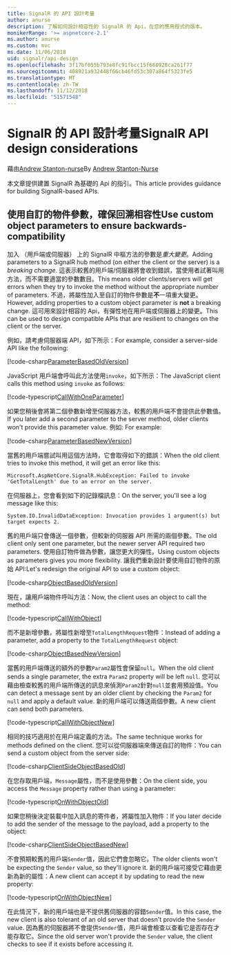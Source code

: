```yaml
---
title: SignalR 的 API 設計考量
author: anurse
description: 了解如何設計相容性的 SignalR 的 Api，在您的應用程式的版本。
monikerRange: '>= aspnetcore-2.1'
ms.author: anurse
ms.custom: mvc
ms.date: 11/06/2018
uid: signalr/api-design
ms.openlocfilehash: 3f17bf055b793e8fc91fbcc15f668928ca261f77
ms.sourcegitcommit: 408921a932448f66cb46fd53c307a864f5323fe5
ms.translationtype: MT
ms.contentlocale: zh-TW
ms.lasthandoff: 11/12/2018
ms.locfileid: "51571548"
---
```

# <a name="signalr-api-design-considerations"></a><span data-ttu-id="db492-103">SignalR 的 API 設計考量</span><span class="sxs-lookup"><span data-stu-id="db492-103">SignalR API design considerations</span></span>

<span data-ttu-id="db492-104">藉由[Andrew Stanton-nurse](https://twitter.com/anurse)</span><span class="sxs-lookup"><span data-stu-id="db492-104">By [Andrew Stanton-Nurse](https://twitter.com/anurse)</span></span>

<span data-ttu-id="db492-105">本文章提供建置 SignalR 為基礎的 Api 的指引。</span><span class="sxs-lookup"><span data-stu-id="db492-105">This article provides guidance for building SignalR-based APIs.</span></span>

## <a name="use-custom-object-parameters-to-ensure-backwards-compatibility"></a><span data-ttu-id="db492-106">使用自訂的物件參數，確保回溯相容性</span><span class="sxs-lookup"><span data-stu-id="db492-106">Use custom object parameters to ensure backwards-compatibility</span></span>

<span data-ttu-id="db492-107">加入 （用戶端或伺服器） 上的 SignalR 中樞方法的參數是*重大變更*。</span><span class="sxs-lookup"><span data-stu-id="db492-107">Adding parameters to a SignalR hub method (on either the client or the server) is a *breaking change*.</span></span> <span data-ttu-id="db492-108">這表示較舊的用戶端/伺服器將會收到錯誤，當使用者試著叫用方法，而不需要適當的參數數目。</span><span class="sxs-lookup"><span data-stu-id="db492-108">This means older clients/servers will get errors when they try to invoke the method without the appropriate number of parameters.</span></span> <span data-ttu-id="db492-109">不過，將屬性加入至自訂的物件參數是**不**一項重大變更。</span><span class="sxs-lookup"><span data-stu-id="db492-109">However, adding properties to a custom object parameter is **not** a breaking change.</span></span> <span data-ttu-id="db492-110">這可用來設計相容的 Api，有彈性地在用戶端或伺服器上的變更。</span><span class="sxs-lookup"><span data-stu-id="db492-110">This can be used to design compatible APIs that are resilient to changes on the client or the server.</span></span>

<span data-ttu-id="db492-111">例如，請考慮伺服器端 API，如下所示：</span><span class="sxs-lookup"><span data-stu-id="db492-111">For example, consider a server-side API like the following:</span></span>

[!code-csharp[ParameterBasedOldVersion](api-design/sample/Samples.cs?name=ParameterBasedOldVersion)]

<span data-ttu-id="db492-112">JavaScript 用戶端會呼叫此方法使用`invoke`，如下所示：</span><span class="sxs-lookup"><span data-stu-id="db492-112">The JavaScript client calls this method using `invoke` as follows:</span></span>

[!code-typescript[CallWithOneParameter](api-design/sample/Samples.ts?name=CallWithOneParameter)]

<span data-ttu-id="db492-113">如果您稍後會將第二個參數新增至伺服器方法，較舊的用戶端不會提供此參數值。</span><span class="sxs-lookup"><span data-stu-id="db492-113">If you later add a second parameter to the server method, older clients won't provide this parameter value.</span></span> <span data-ttu-id="db492-114">例如: </span><span class="sxs-lookup"><span data-stu-id="db492-114">For example:</span></span>

[!code-csharp[ParameterBasedNewVersion](api-design/sample/Samples.cs?name=ParameterBasedNewVersion)]

<span data-ttu-id="db492-115">當舊的用戶端嘗試叫用這個方法時，它會取得如下的錯誤：</span><span class="sxs-lookup"><span data-stu-id="db492-115">When the old client tries to invoke this method, it will get an error like this:</span></span>

```
Microsoft.AspNetCore.SignalR.HubException: Failed to invoke 'GetTotalLength' due to an error on the server.
```

<span data-ttu-id="db492-116">在伺服器上，您會看到如下的記錄檔訊息：</span><span class="sxs-lookup"><span data-stu-id="db492-116">On the server, you'll see a log message like this:</span></span>

```
System.IO.InvalidDataException: Invocation provides 1 argument(s) but target expects 2.
```

<span data-ttu-id="db492-117">舊的用戶端只會傳送一個參數，但較新的伺服器 API 所需的兩個參數。</span><span class="sxs-lookup"><span data-stu-id="db492-117">The old client only sent one parameter, but the newer server API required two parameters.</span></span> <span data-ttu-id="db492-118">使用自訂物件做為參數，讓您更大的彈性。</span><span class="sxs-lookup"><span data-stu-id="db492-118">Using custom objects as parameters gives you more flexibility.</span></span> <span data-ttu-id="db492-119">讓我們重新設計要使用自訂物件的原始 API:</span><span class="sxs-lookup"><span data-stu-id="db492-119">Let's redesign the original API to use a custom object:</span></span>

[!code-csharp[ObjectBasedOldVersion](api-design/sample/Samples.cs?name=ObjectBasedOldVersion)]

<span data-ttu-id="db492-120">現在，讓用戶端物件呼叫方法：</span><span class="sxs-lookup"><span data-stu-id="db492-120">Now, the client uses an object to call the method:</span></span>

[!code-typescript[CallWithObject](api-design/sample/Samples.ts?name=CallWithObject)]

<span data-ttu-id="db492-121">而不是新增參數，將屬性新增至`TotalLengthRequest`物件：</span><span class="sxs-lookup"><span data-stu-id="db492-121">Instead of adding a parameter, add a property to the `TotalLengthRequest` object:</span></span>

[!code-csharp[ObjectBasedNewVersion](api-design/sample/Samples.cs?name=ObjectBasedNewVersion&highlight=4,9-13)]

<span data-ttu-id="db492-122">當舊的用戶端傳送的額外的參數`Param2`屬性會保留`null`。</span><span class="sxs-lookup"><span data-stu-id="db492-122">When the old client sends a single parameter, the extra `Param2` property will be left `null`.</span></span> <span data-ttu-id="db492-123">您可以藉由檢查較舊的用戶端所傳送的訊息來偵測`Param2`針對`null`並套用預設值。</span><span class="sxs-lookup"><span data-stu-id="db492-123">You can detect a message sent by an older client by checking the `Param2` for `null` and apply a default value.</span></span> <span data-ttu-id="db492-124">新的用戶端可以傳送兩個參數。</span><span class="sxs-lookup"><span data-stu-id="db492-124">A new client can send both parameters.</span></span>

[!code-typescript[CallWithObjectNew](api-design/sample/Samples.ts?name=CallWithObjectNew)]

<span data-ttu-id="db492-125">相同的技巧適用於在用戶端定義的方法。</span><span class="sxs-lookup"><span data-stu-id="db492-125">The same technique works for methods defined on the client.</span></span> <span data-ttu-id="db492-126">您可以從伺服器端來傳送自訂的物件：</span><span class="sxs-lookup"><span data-stu-id="db492-126">You can send a custom object from the server side:</span></span>

[!code-csharp[ClientSideObjectBasedOld](api-design/sample/Samples.cs?name=ClientSideObjectBasedOld)]

<span data-ttu-id="db492-127">在您存取用戶端，`Message`屬性，而不是使用參數：</span><span class="sxs-lookup"><span data-stu-id="db492-127">On the client side, you access the `Message` property rather than using a parameter:</span></span>

[!code-typescript[OnWithObjectOld](api-design/sample/Samples.ts?name=OnWithObjectOld)]

<span data-ttu-id="db492-128">如果您稍後決定裝載中加入訊息的寄件者，將屬性加入物件：</span><span class="sxs-lookup"><span data-stu-id="db492-128">If you later decide to add the sender of the message to the payload, add a property to the object:</span></span>

[!code-csharp[ClientSideObjectBasedNew](api-design/sample/Samples.cs?name=ClientSideObjectBasedNew&highlight=5)]

<span data-ttu-id="db492-129">不會預期較舊的用戶端`Sender`值，因此它們會忽略它。</span><span class="sxs-lookup"><span data-stu-id="db492-129">The older clients won't be expecting the `Sender` value, so they'll ignore it.</span></span> <span data-ttu-id="db492-130">新的用戶端可接受它藉由更新為新的屬性：</span><span class="sxs-lookup"><span data-stu-id="db492-130">A new client can accept it by updating to read the new property:</span></span>

[!code-typescript[OnWithObjectNew](api-design/sample/Samples.ts?name=OnWithObjectNew&highlight=2-5)]

<span data-ttu-id="db492-131">在此情況下，新的用戶端也是不提供舊伺服器的容錯`Sender`值。</span><span class="sxs-lookup"><span data-stu-id="db492-131">In this case, the new client is also tolerant of an old server that doesn't provide the `Sender` value.</span></span> <span data-ttu-id="db492-132">因為舊的伺服器將不會提供`Sender`值，用戶端會檢查以查看它是否存在才能存取它。</span><span class="sxs-lookup"><span data-stu-id="db492-132">Since the old server won't provide the `Sender` value, the client checks to see if it exists before accessing it.</span></span>
